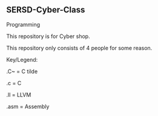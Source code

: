 ## SERSD-Cyber-Class

Programming

This repository is for Cyber shop.

This repository only consists of 4 people for some reason.

Key/Legend:

  .C~ = C tilde

  .c = C

  .ll = LLVM

  .asm = Assembly
